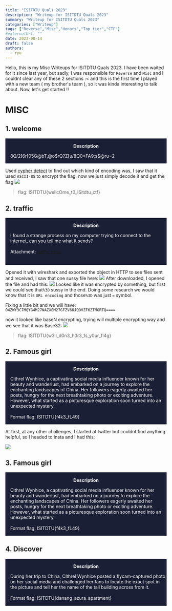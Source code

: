 ```yaml
---
title: "ISITDTU Quals 2023"
description: "Writeup for ISITDTU Quals 2023"
summary: "Writeup for ISITDTU Quals 2023"
categories: ["Writeup"]
tags: ["Reverse","Misc","Honors","Top tier","CTF"]
#externalUrl: ""
date: 2023-08-14
draft: false
authors:
  - ryu
---
```



Hello, this is my Misc Writeups for ISITDTU Quals 2023. I have been waited for it since last year, but sadly, I was responsible for `Reverse` and `Misc` and I couldnt clear any of these 2 sections :< and this is the first time I played with a new team ( my brother's team ), so it was kinda interesting to talk about. Now, let's get started !!

# MISC
## 1. welcome
<div class="warning" style="padding:0.1em; background-color:#1A1F35;">
    <span>
        <p style="margin-top:1em; text-align:center;">
            <b><span style="color:#FFFFFF !important;"> Description</span></b>
        </p>
        <p style="margin-left:1em; color:#FFFFFF;">
8Q/2[6r[05G@bT,@o$rQ?Z[u/8Q0>FA9;s$@ru=2
<br>
            
</div>    
    
Used [cypher detect](https://www.dcode.fr/cipher-identifier) to find out which kind of encoding was, I saw that it used `ASCII-85` to encrypt the flag, now we just simply decode it and get the flag
    ![](https://hackmd.io/_uploads/BkYtOa3-T.png)
>flag: ISITDTU{wellcOme_t0_ISitdtu_ctf}
    
    
## 2. traffic

<div class="warning" style="padding:0.1em; background-color:#1A1F35;">
    <span>
        <p style="margin-top:1em; text-align:center;">
            <b><span style="color:#FFFFFF !important;"> Description</span></b>
        </p>
        <p style="margin-left:1em; color:#FFFFFF;">
I found a strange process on my computer trying to connect to the internet, can you tell me what it sends?
<br>
            <br>
Attachment: <a href="https://ctf.isitdtu.com/files/30c43f36255ce01b017d0670fb5bcf17/traffic.pcap?token=eyJ1c2VyX2lkIjoxMzAwLCJ0ZWFtX2lkIjo4NzksImZpbGVfaWQiOjI0fQ.ZS9FwA.kvYHcUGJxMpfc-iqQkPPXdH3cNY">traffic.pcap</a><br><br>
</div>    

Opened it with wireshark and exported the object in HTTP to see files sent and received, I saw that one sussy file here:
    ![](https://hackmd.io/_uploads/HysS563Z6.png)
After downloaded, I opened the file and had this:
    ![](https://hackmd.io/_uploads/H1wv9a3-6.png)
Looked like it was encrypted by something, but first we could see that`%3D` sussy in the end. Doing some research we would know that it is `URL encoding` and those`%3D` was just `=` symbol.
    
Fixing a little bit and we will have:
    ```O4ZWY3C7MQYG4M27NAZXEM27GFZV66JQOVZF6ZTMGRTQ====```
    
 now it looked like baseN encrypting, trying will multiple encrypting way and we see that it was Base32:
![](https://hackmd.io/_uploads/rkJM3ah-p.png)
    
>flag: ISITDTU{w3ll_d0n3_h3r3_1s_y0ur_fl4g}

## 2. Famous girl

<div class="warning" style="padding:0.1em; background-color:#1A1F35;">
    <span>
        <p style="margin-top:1em; text-align:center;">
            <b><span style="color:#FFFFFF !important;"> Description</span></b>
        </p>
        <p style="margin-left:1em; color:#FFFFFF;">
            Cithrel Wynhice, a captivating social media influencer known for her beauty and wanderlust, had embarked on a journey to explore the enchanting landscapes of China. Her followers eagerly awaited her posts, hungry for the next breathtaking photo or exciting adventure. However, what started as a picturesque exploration soon turned into an unexpected mystery.
<br>
            <br>
Format flag: ISITDTU{f4k3_fL49}<br>
</div>     
    
At first, at any other challenges, I started at twitter but couldnt find anything helpful, so I headed to Insta and I had this:
    
 ![](https://hackmd.io/_uploads/Hy5OrT3Wp.png)
     
## 3. Famous girl

<div class="warning" style="padding:0.1em; background-color:#1A1F35;">
    <span>
        <p style="margin-top:1em; text-align:center;">
            <b><span style="color:#FFFFFF !important;"> Description</span></b>
        </p>
        <p style="margin-left:1em; color:#FFFFFF;">
            Cithrel Wynhice, a captivating social media influencer known for her beauty and wanderlust, had embarked on a journey to explore the enchanting landscapes of China. Her followers eagerly awaited her posts, hungry for the next breathtaking photo or exciting adventure. However, what started as a picturesque exploration soon turned into an unexpected mystery.
<br>
            <br>
Format flag: ISITDTU{f4k3_fL49}<br>
</div>          
    
    
 ## 4. Discover

<div class="warning" style="padding:0.1em; background-color:#1A1F35;">
    <span>
        <p style="margin-top:1em; text-align:center;">
            <b><span style="color:#FFFFFF !important;"> Description</span></b>
        </p>
        <p style="margin-left:1em; color:#FFFFFF;">
            During her trip to China, Cithrel Wynhice posted a flycam-captured photo on her social media and challenged her fans to locate the exact spot in the picture and tell her the name of the tall building across from it.
<br>
            <br>
Format flag: ISITDTU{danang_azura_apartment}<br>
</div>          
    
    
